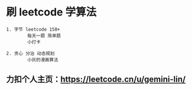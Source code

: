 # 刷 leetcode 学算法

    1. 字节 leetcode 150+
            每天一题 简单题
            小打卡

    2. 贪心 分治 动态规划
            小灰的漫画算法
            
## 力扣个人主页：https://leetcode.cn/u/gemini-lin/
